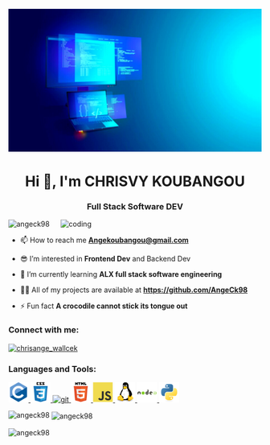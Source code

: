 ![logo](https://github.com/AngeCk98/AngeCk98/blob/main/Untitled%20design.png)
<h1 align="center">Hi 🦾, I'm CHRISVY KOUBANGOU</h1>
<h3 align="center"> Full Stack Software DEV</h3>
<img align="right" alt="coding" width="400" src="https://media.tenor.com/2uyENRmiUt0AAAAC/coding.gif">

<p align="left"> <img src="https://komarev.com/ghpvc/?username=angeck98&label=Profile%20views&color=0e75b6&style=flat" alt="angeck98" /> </p>

- 📫 How to reach me **Angekoubangou@gmail.com**

- 😎 I’m interested in **Frontend Dev** and Backend Dev

- 🌱 I’m currently learning **ALX full stack software engineering**

- 👨‍💻 All of my projects are available at **https://github.com/AngeCk98**

- ⚡ Fun fact **A crocodile cannot stick its tongue out**

<h3 align="left">Connect with me:</h3>
<p align="left">
<a href="https://instagram.com/chrisange_wallcek" target="blank"><img align="center" src="https://raw.githubusercontent.com/rahuldkjain/github-profile-readme-generator/master/src/images/icons/Social/instagram.svg" alt="chrisange_wallcek" height="30" width="40" /></a>
</p>

<h3 align="left">Languages and Tools:</h3>
<p align="left"> <a href="https://www.cprogramming.com/" target="_blank" rel="noreferrer"> <img src="https://raw.githubusercontent.com/devicons/devicon/master/icons/c/c-original.svg" alt="c" width="40" height="40"/> </a> <a href="https://www.w3schools.com/css/" target="_blank" rel="noreferrer"> <img src="https://raw.githubusercontent.com/devicons/devicon/master/icons/css3/css3-original-wordmark.svg" alt="css3" width="40" height="40"/> </a> <a href="https://git-scm.com/" target="_blank" rel="noreferrer"> <img src="https://www.vectorlogo.zone/logos/git-scm/git-scm-icon.svg" alt="git" width="40" height="40"/> </a> <a href="https://www.w3.org/html/" target="_blank" rel="noreferrer"> <img src="https://raw.githubusercontent.com/devicons/devicon/master/icons/html5/html5-original-wordmark.svg" alt="html5" width="40" height="40"/> </a> <a href="https://developer.mozilla.org/en-US/docs/Web/JavaScript" target="_blank" rel="noreferrer"> <img src="https://raw.githubusercontent.com/devicons/devicon/master/icons/javascript/javascript-original.svg" alt="javascript" width="40" height="40"/> </a> <a href="https://www.linux.org/" target="_blank" rel="noreferrer"> <img src="https://raw.githubusercontent.com/devicons/devicon/master/icons/linux/linux-original.svg" alt="linux" width="40" height="40"/> </a> <a href="https://nodejs.org" target="_blank" rel="noreferrer"> <img src="https://raw.githubusercontent.com/devicons/devicon/master/icons/nodejs/nodejs-original-wordmark.svg" alt="nodejs" width="40" height="40"/> </a> <a href="https://www.python.org" target="_blank" rel="noreferrer"> <img src="https://raw.githubusercontent.com/devicons/devicon/master/icons/python/python-original.svg" alt="python" width="40" height="40"/> </a> </p>

<p><img align="left" src="https://github-readme-stats.vercel.app/api/top-langs?username=angeck98&show_icons=true&locale=en&layout=compact" alt="angeck98" /></p>

<p>&nbsp;<img align="center" src="https://github-readme-stats.vercel.app/api?username=angeck98&show_icons=true&locale=en" alt="angeck98" /></p>

<p><img align="center" src="https://github-readme-streak-stats.herokuapp.com/?user=angeck98&" alt="angeck98" /></p>
